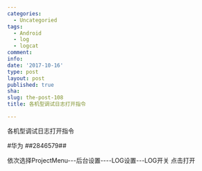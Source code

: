 ```yaml
---
categories:
  - Uncategoried
tags:
  - Android
  - log
  - logcat
comment: 
info: 
date: '2017-10-16'
type: post
layout: post
published: true
sha: 
slug: the-post-108
title: 各机型调试日志打开指令

---
```

各机型调试日志打开指令

#华为
*#*#2846579#*#*

依次选择ProjectMenu---后台设置----LOG设置---LOG开关 点击打开

